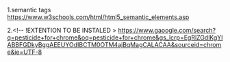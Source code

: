 1.semantic tags
https://www.w3schools.com/html/html5_semantic_elements.asp


2.<!-- !EXTENTION TO BE INSTALED >
https://www.gaoogle.com/search?q=pesticide+for+chrome&oq=pesticide+for+chrome&gs_lcrp=EgRlZGdlKgYIABBFGDkyBggAEEUYOdIBCTM0OTM4ajBqMagCALACAA&sourceid=chrome&ie=UTF-8

<!-- write all the block level elements and inline level elements in your notebook and send it in whatsapp -->


